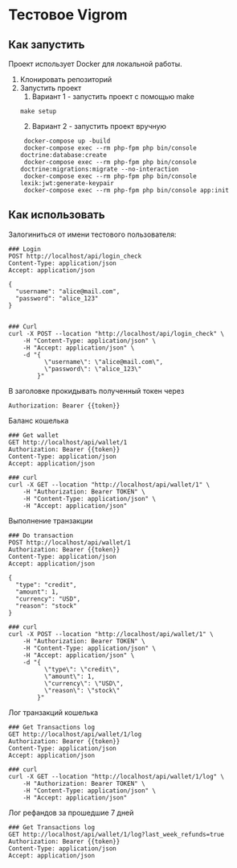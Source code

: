 # Тестовое Vigrom
## Как запустить
Проект использует Docker для локальной работы.
1. Клонировать репозиторий
2. Запустить проект
   1. Вариант 1 - запустить проект с помощью make
   ```shell
   make setup
   ```
   2. Вариант 2 - запустить проект вручную
   ```shell
    docker-compose up -build
    docker-compose exec --rm php-fpm php bin/console doctrine:database:create
    docker-compose exec --rm php-fpm php bin/console doctrine:migrations:migrate --no-interaction
    docker-compose exec --rm php-fpm php bin/console lexik:jwt:generate-keypair
    docker-compose exec --rm php-fpm php bin/console app:init
   ```

## Как использовать
Залогиниться от имени тестового пользователя:
```
### Login
POST http://localhost/api/login_check
Content-Type: application/json
Accept: application/json

{
  "username": "alice@mail.com",
  "password": "alice_123"
}


### Curl
curl -X POST --location "http://localhost/api/login_check" \
    -H "Content-Type: application/json" \
    -H "Accept: application/json" \
    -d "{
          \"username\": \"alice@mail.com\",
          \"password\": \"alice_123\"
        }"
```
В заголовке прокидывать полученный токен через 

`Authorization: Bearer {{token}}`

Баланс кошелька
```shell
### Get wallet
GET http://localhost/api/wallet/1
Authorization: Bearer {{token}}
Content-Type: application/json
Accept: application/json

### curl
curl -X GET --location "http://localhost/api/wallet/1" \
    -H "Authorization: Bearer TOKEN" \
    -H "Content-Type: application/json" \
    -H "Accept: application/json"
```

Выполнение транзакции
```shell
### Do transaction
POST http://localhost/api/wallet/1
Authorization: Bearer {{token}}
Content-Type: application/json
Accept: application/json

{
  "type": "credit",
  "amount": 1,
  "currency": "USD",
  "reason": "stock"
}

### curl
curl -X POST --location "http://localhost/api/wallet/1" \
    -H "Authorization: Bearer TOKEN" \
    -H "Content-Type: application/json" \
    -H "Accept: application/json" \
    -d "{
          \"type\": \"credit\",
          \"amount\": 1,
          \"currency\": \"USD\",
          \"reason\": \"stock\"
        }"
```
Лог транзакций кошелька
```shell
### Get Transactions log
GET http://localhost/api/wallet/1/log
Authorization: Bearer {{token}}
Content-Type: application/json
Accept: application/json

### curl
curl -X GET --location "http://localhost/api/wallet/1/log" \
    -H "Authorization: Bearer TOKEN" \
    -H "Content-Type: application/json" \
    -H "Accept: application/json"
```
Лог рефандов за прошедшие 7 дней
```shell
### Get Transactions log
GET http://localhost/api/wallet/1/log?last_week_refunds=true
Authorization: Bearer {{token}}
Content-Type: application/json
Accept: application/json
```